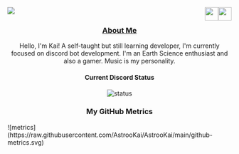 ![](https://komarev.com/ghpvc/?username=AstrooKai&style=flat-square&color=red&label=PROFILE+VIEWS) <a href="https://discord.com/users/714086889878978582"><img src="https://discord.com/assets/145dc557845548a36a82337912ca3ac5.svg" align="right" width="30" height="30"></a> <a href="https://github.com/JavaScriptpy"><img src="https://github.githubassets.com/images/modules/logos_page/GitHub-Mark.png" align="right" width="30" height="30"></a>
<h3 align="center"><a href="https://ayo.so/astrookai">About Me</a></h3>
<p align="center">Hello, I'm Kai! A self-taught but still learning developer, I'm currently focused on discord bot development. I'm an Earth Science enthusiast and also a gamer. Music is my personality.</p>
<h4 align="center">Current Discord Status</h4>
<div align="center">
  <img src="https://discord.c99.nl/widget/theme-2/714086889878978582.png" alt="status">
 </div>
<h3 align="center">My GitHub Metrics</h3>
![metrics](https://raw.githubusercontent.com/AstrooKai/AstrooKai/main/github-metrics.svg)
